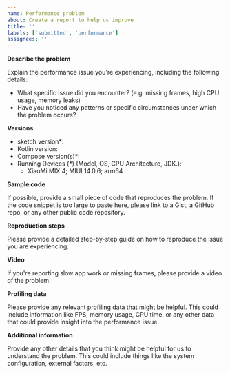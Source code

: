 ```yaml
---
name: Performance problem
about: Create a report to help us improve
title: ''
labels: ['submitted', 'performance']
assignees: ''
---
```


**Describe the problem**

Explain the performance issue you're experiencing, including the following details:

- What specific issue did you encounter? (e.g. missing frames, high CPU usage, memory leaks)
- Have you noticed any patterns or specific circumstances under which the problem occurs?

**Versions**

- sketch version*:
- Kotlin version:
- Compose version(s)*:
- Running Devices (*) (Model, OS, CPU Architecture, JDK.):
    - XiaoMi MIX 4; MIUI 14.0.6; arm64

**Sample code**

If possible, provide a small piece of code that reproduces the problem. If the code snippet is too
large to paste here, please link to a Gist, a GitHub repo, or any other public code repository.

**Reproduction steps**

Please provide a detailed step-by-step guide on how to reproduce the issue you are experiencing.

**Video**

If you're reporting slow app work or missing frames, please provide a video of the problem.

**Profiling data**

Please provide any relevant profiling data that might be helpful. This could include information
like FPS, memory usage, CPU time, or any other data that could provide insight into the performance
issue.

**Additional information**

Provide any other details that you think might be helpful for us to understand the problem. This
could include things like the system configuration, external factors, etc.